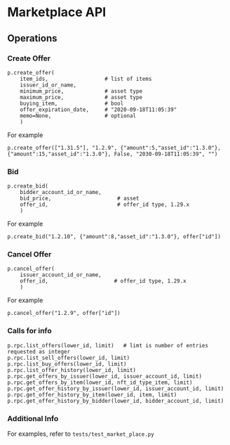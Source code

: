 # Marketplace API

## Operations

### Create Offer

```text
p.create_offer(
    item_ids,                  # list of items
    issuer_id_or_name,
    minimum_price,             # asset type
    maximum_price,             # asset type
    buying_item,               # bool
    offer_expiration_date,     # "2020-09-18T11:05:39"
    memo=None,                 # optional
    )
```

For example

```text
p.create_offer(["1.31.5"], "1.2.9", {"amount":5,"asset_id":"1.3.0"}, {"amount":15,"asset_id":"1.3.0"}, False, "2030-09-18T11:05:39", "")
```

### Bid

```text
p.create_bid(
    bidder_account_id_or_name,
    bid_price,                     # asset
    offer_id,                      # offer_id type, 1.29.x
    )
```

For example

```text
p.create_bid("1.2.10", {"amount":8,"asset_id":"1.3.0"}, offer["id"])
```

### Cancel Offer

```text
p.cancel_offer(
    issuer_account_id_or_name,
    offer_id,                     # offer_id type, 1.29.x
    )
```

For example

```text
p.cancel_offer("1.2.9", offer["id"])
```

### Calls for info

```text
p.rpc.list_offers(lower_id, limit)   # limt is number of entries requested as integer
p.rpc.list_sell_offers(lower_id, limit)
p.rpc.list_buy_offers(lower_id, limit)
p.rpc.list_offer_history(lower_id, limit)
p.rpc.get_offers_by_issuer(lower_id, issuer_account_id, limit)
p.rpc.get_offers_by_item(lower_id, nft_id_type_item, limit)
p.rpc.get_offer_history_by_issuer(lower_id, issuer_account_id, limit)
p.rpc.get_offer_history_by_item(lower_id, item, limit)
p.rpc.get_offer_history_by_bidder(lower_id, bidder_account_id, limit)
```

### Additional Info

For examples, refer to `tests/test_market_place.py`

